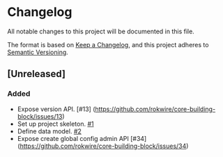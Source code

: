 # Changelog
All notable changes to this project will be documented in this file.

The format is based on [Keep a Changelog](https://keepachangelog.com/en/1.0.0/),
and this project adheres to [Semantic Versioning](https://semver.org/spec/v2.0.0.html).

## [Unreleased]

### Added
- Expose version API. [#13] (https://github.com/rokwire/core-building-block/issues/13)
- Set up project skeleton. [#1](https://github.com/rokwire/core-building-block/issues/1)
- Define data model. [#2](https://github.com/rokwire/core-building-block/issues/2)
- Expose create global config admin API [#34] (https://github.com/rokwire/core-building-block/issues/34)

